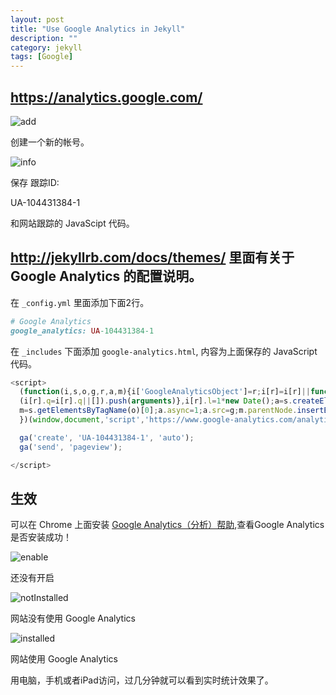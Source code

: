 ```yaml
---
layout: post
title: "Use Google Analytics in Jekyll"
description: ""
category: jekyll
tags: [Google]
---
```


## <https://analytics.google.com/>

![add](/assets/images/Google/Analytics/add.png)

创建一个新的帐号。

![info](/assets/images/Google/Analytics/info.png)

保存 跟踪ID: 

UA-104431384-1

和网站跟踪的 JavaScipt 代码。

## <http://jekyllrb.com/docs/themes/> 里面有关于 Google Analytics 的配置说明。

在 `_config.yml` 里面添加下面2行。

```ruby
# Google Analytics
google_analytics: UA-104431384-1
```

在 `_includes` 下面添加 `google-analytics.html`, 内容为上面保存的 JavaScript 代码。

```javascript
<script>
  (function(i,s,o,g,r,a,m){i['GoogleAnalyticsObject']=r;i[r]=i[r]||function(){
  (i[r].q=i[r].q||[]).push(arguments)},i[r].l=1*new Date();a=s.createElement(o),
  m=s.getElementsByTagName(o)[0];a.async=1;a.src=g;m.parentNode.insertBefore(a,m)
  })(window,document,'script','https://www.google-analytics.com/analytics.js','ga');

  ga('create', 'UA-104431384-1', 'auto');
  ga('send', 'pageview');

</script>
```

## 生效

可以在 Chrome 上面安装 [Google Analytics（分析）帮助](https://get.google.com/tagassistant),查看Google Analytics是否安装成功！

![enable](/assets/images/Google/Analytics/enable.png)

还没有开启

![notInstalled](/assets/images/Google/Analytics/not_installed.png)

网站没有使用 Google Analytics

![installed](/assets/images/Google/Analytics/installed.png)

网站使用 Google Analytics

用电脑，手机或者iPad访问，过几分钟就可以看到实时统计效果了。
